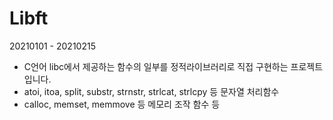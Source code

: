 # Libft
20210101 - 20210215
- C언어 libc에서 제공하는 함수의 일부를 정적라이브러리로 직접 구현하는 프로젝트입니다.
- atoi, itoa, split, substr, strnstr, strlcat, strlcpy 등 문자열 처리함수
- calloc, memset, memmove 등 메모리 조작 함수 등
